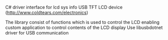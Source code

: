 C# driver interface for lcd sys info USB TFT LCD device
(http://www.coldtears.com/electronics)

The library consist of functions which is used to control the LCD
enabling custom application to control contents of the LCD display
Use libusbdotnet driver for USB communication